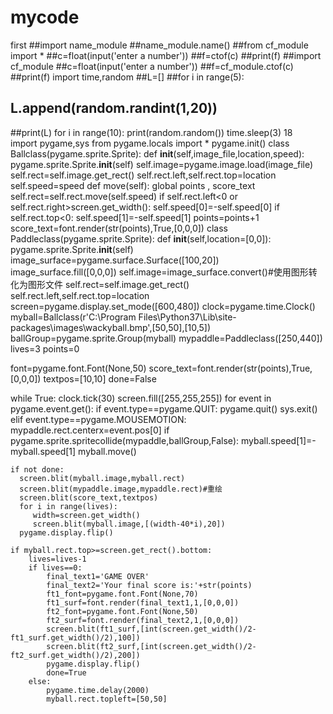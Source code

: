 # mycode
first
##import name_module
##name_module.name()
##from cf_module import *
##c=float(input('enter a number'))
##f=ctof(c)
##print(f)
##import cf_module
##c=float(input('enter a number'))
##f=cf_module.ctof(c)
##print(f)
import time,random
##L=[]
##for i in range(5):
## L.append(random.randint(1,20))
##print(L)
for i in range(10):
    print(random.random())
    time.sleep(3)
 18   
import pygame,sys
from pygame.locals import *
pygame.init()
class Ballclass(pygame.sprite.Sprite):
    def __init__(self,image_file,location,speed):
        pygame.sprite.Sprite.__init__(self)
        self.image=pygame.image.load(image_file)
        self.rect=self.image.get_rect()
        self.rect.left,self.rect.top=location
        self.speed=speed
    def move(self):
        global points , score_text
        self.rect=self.rect.move(self.speed)
        if self.rect.left<0 or self.rect.right>screen.get_width():
            self.speed[0]=-self.speed[0]
        if self.rect.top<0:
            self.speed[1]=-self.speed[1]
            points=points+1
            score_text=font.render(str(points),True,[0,0,0])
class Paddleclass(pygame.sprite.Sprite):
    def __init__(self,location=[0,0]):
        pygame.sprite.Sprite.__init__(self)
        image_surface=pygame.surface.Surface([100,20])
        image_surface.fill([0,0,0])
        self.image=image_surface.convert()#使用图形转化为图形文件
        self.rect=self.image.get_rect()
        self.rect.left,self.rect.top=location
screen=pygame.display.set_mode([600,480])
clock=pygame.time.Clock()
myball=Ballclass(r'C:\Program Files\Python37\Lib\site-packages\images\wackyball.bmp',[50,50],[10,5])
ballGroup=pygame.sprite.Group(myball)
mypaddle=Paddleclass([250,440])
lives=3
points=0

font=pygame.font.Font(None,50)
score_text=font.render(str(points),True,[0,0,0])
textpos=[10,10]
done=False

while True:
    clock.tick(30)
    screen.fill([255,255,255])
    for event in pygame.event.get():
        if event.type==pygame.QUIT:
            pygame.quit()
            sys.exit()
        elif event.type==pygame.MOUSEMOTION:
            mypaddle.rect.centerx=event.pos[0]
    if pygame.sprite.spritecollide(mypaddle,ballGroup,False):
         myball.speed[1]=-myball.speed[1]
    myball.move()

    if not done:   
      screen.blit(myball.image,myball.rect)
      screen.blit(mypaddle.image,mypaddle.rect)#重绘
      screen.blit(score_text,textpos)
      for i in range(lives):
         width=screen.get_width()
         screen.blit(myball.image,[(width-40*i),20])
      pygame.display.flip()

    if myball.rect.top>=screen.get_rect().bottom:
        lives=lives-1
        if lives==0:
            final_text1='GAME OVER'
            final_text2='Your final score is:'+str(points)
            ft1_font=pygame.font.Font(None,70)
            ft1_surf=font.render(final_text1,1,[0,0,0])
            ft2_font=pygame.font.Font(None,50)
            ft2_surf=font.render(final_text2,1,[0,0,0])
            screen.blit(ft1_surf,[int(screen.get_width()/2-ft1_surf.get_width()/2),100])
            screen.blit(ft2_surf,[int(screen.get_width()/2-ft2_surf.get_width()/2),200])
            pygame.display.flip()
            done=True
        else:
            pygame.time.delay(2000)
            myball.rect.topleft=[50,50]
